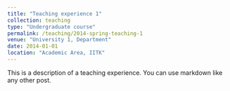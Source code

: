 ```yaml
---
title: "Teaching experience 1"
collection: teaching
type: "Undergraduate course"
permalink: /teaching/2014-spring-teaching-1
venue: "University 1, Department"
date: 2014-01-01
location: "Academic Area, IITK"
---
```


This is a description of a teaching experience. You can use markdown like any other post.

